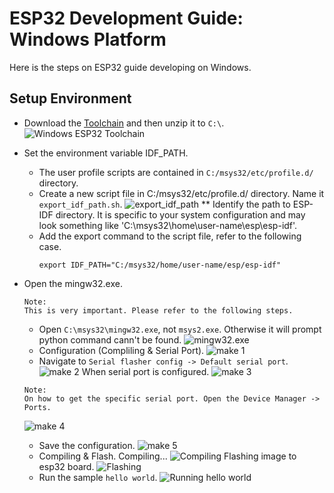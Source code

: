 # ESP32 Development Guide: Windows Platform
Here is the steps on ESP32 guide developing on Windows.

## Setup Environment
* Download the [Toolchain](https://dl.espressif.com/dl/esp32_win32_msys2_environment_and_toolchain-20181001.zip) and then unzip it to `C:\`.
![Windows ESP32 Toolchain](1.png)

* Set the environment variable IDF_PATH.
  * The user profile scripts are contained in `C:/msys32/etc/profile.d/` directory.
  * Create a new script file in C:/msys32/etc/profile.d/ directory. Name it `export_idf_path.sh`.
  ![export_idf_path](2.png)
  ** Identify the path to ESP-IDF directory. It is specific to your system configuration and may look something like 'C:\msys32\home\user-name\esp\esp-idf'.
  * Add the export command to the script file, refer to the following case.
    ```
    export IDF_PATH="C:/msys32/home/user-name/esp/esp-idf"
    ```
* Open the mingw32.exe.
  ```
  Note: 
  This is very important. Please refer to the following steps.  
  ```
  * Open `C:\msys32\mingw32.exe`, not `msys2.exe`. Otherwise it will prompt python command cann't be found.
  ![mingw32.exe](3.png)
  * Configuration (Compliling & Serial Port).
  ![make 1 ](4.png)
  * Navigate to `Serial flasher config -> Default serial port`.
  ![make 2](7.png)
   When serial port is configured.
  ![make 3](5.png)
  ```
  Note:
  On how to get the specific serial port. Open the Device Manager -> Ports.
  ```
  ![make 4](6.png)
  * Save the configuration.
  ![make 5](8.png)
  *  Compiling & Flash.
  Compiling...
  ![Compiling](9.png)
  Flashing image to esp32 board.
  ![Flashing](10.png)
  * Run the sample `hello world`.
  ![Running hello world](11.png)
  
  
  
